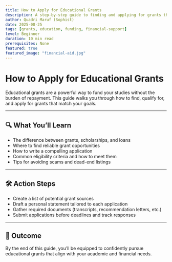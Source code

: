 ```yaml
---
title: How to Apply for Educational Grants  
description: A step-by-step guide to finding and applying for grants that can fund your education.  
author: Quadri Maruf (Sophist)  
date: 2025-08-25  
tags: [grants, education, funding, financial-support]  
level: Beginner  
duration: 10 min read  
prerequisites: None  
featured: true  
featured_image: "financial-aid.jpg"  
---
```


# How to Apply for Educational Grants

Educational grants are a powerful way to fund your studies without the burden of repayment. This guide walks you through how to find, qualify for, and apply for grants that match your goals.

---

## 🔍 What You’ll Learn

- The difference between grants, scholarships, and loans  
- Where to find reliable grant opportunities  
- How to write a compelling application  
- Common eligibility criteria and how to meet them  
- Tips for avoiding scams and dead-end listings  

---

## 🛠️ Action Steps

- Create a list of potential grant sources  
- Draft a personal statement tailored to each application  
- Gather required documents (transcripts, recommendation letters, etc.)  
- Submit applications before deadlines and track responses  

---

## 🎯 Outcome

By the end of this guide, you’ll be equipped to confidently pursue educational grants that align with your academic and financial needs.